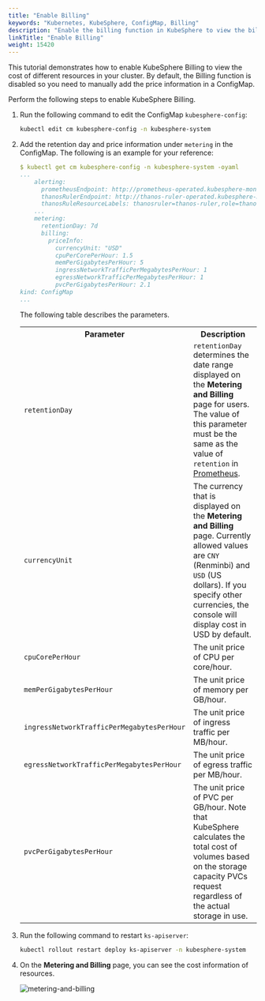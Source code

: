 ```yaml
---
title: "Enable Billing"
keywords: "Kubernetes, KubeSphere, ConfigMap, Billing"
description: "Enable the billing function in KubeSphere to view the billing data of your resources during a period."
linkTitle: "Enable Billing"
weight: 15420
---
```


This tutorial demonstrates how to enable KubeSphere Billing to view the cost of different resources in your cluster. By default, the Billing function is disabled so you need to manually add the price information in a ConfigMap.

Perform the following steps to enable KubeSphere Billing.

1. Run the following command to edit the ConfigMap `kubesphere-config`:

   ```bash
   kubectl edit cm kubesphere-config -n kubesphere-system
   ```

2. Add the retention day and price information under `metering` in the ConfigMap. The following is an example for your reference:

   ```yaml
   $ kubectl get cm kubesphere-config -n kubesphere-system -oyaml
   ...
       alerting:
         prometheusEndpoint: http://prometheus-operated.kubesphere-monitoring-system.svc:9090
         thanosRulerEndpoint: http://thanos-ruler-operated.kubesphere-monitoring-system.svc:10902
         thanosRuleResourceLabels: thanosruler=thanos-ruler,role=thanos-alerting-rules
       ...
       metering:
         retentionDay: 7d
         billing:
           priceInfo:
             currencyUnit: "USD"
             cpuPerCorePerHour: 1.5
             memPerGigabytesPerHour: 5
             ingressNetworkTrafficPerMegabytesPerHour: 1
             egressNetworkTrafficPerMegabytesPerHour: 1
             pvcPerGigabytesPerHour: 2.1
   kind: ConfigMap
   ...
   ```

   The following table describes the parameters.

   <table>
     <tbody>
       <tr>
         <th>Parameter</th>
         <th>Description</th>
       </tr>
       <tr>
         <td><code>retentionDay</code></td>
         <td><code>retentionDay</code> determines the date range displayed on the <b>Metering and Billing</b> page for users. The value of this parameter must be the same as the value of <code>retention</code> in <a href='../../../faq/observability/monitoring/#how-to-change-the-monitoring-data-retention-period'>Prometheus</a>.</td>
       </tr>
       <tr>
         <td><code>currencyUnit</code></td>
         <td>The currency that is displayed on the <b>Metering and Billing</b> page. Currently allowed values are <code>CNY</code> (Renminbi) and <code>USD</code> (US dollars). If you specify other currencies, the console will display cost in USD by default.</td>
       </tr>
       <tr>
         <td><code>cpuCorePerHour</code></td>
         <td>The unit price of CPU per core/hour.</td>
       </tr><tr>
         <td><code>memPerGigabytesPerHour</code></td>
         <td>The unit price of memory per GB/hour.</td>
       </tr><tr>
         <td><code>ingressNetworkTrafficPerMegabytesPerHour</code></td>
         <td>The unit price of ingress traffic per MB/hour.</td>
       </tr><tr>
         <td><code>egressNetworkTrafficPerMegabytesPerHour</code></td>
         <td>The unit price of egress traffic per MB/hour.</td>
       </tr><tr>
         <td><code>pvcPerGigabytesPerHour</code></td>
         <td>The unit price of PVC per GB/hour. Note that KubeSphere calculates the total cost of volumes based on the storage capacity PVCs request regardless of the actual storage in use.</td>
       </tr>
     </tbody>
   </table>

3. Run the following command to restart `ks-apiserver`:

   ```bash
   kubectl rollout restart deploy ks-apiserver -n kubesphere-system
   ```

4. On the **Metering and Billing** page, you can see the cost information of resources.

   ![metering-and-billing](/images/docs/toolbox/metering-and-billing/enable-billing/metering-and-billing.png)